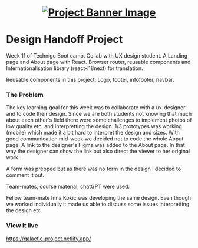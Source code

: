 <h1 align="center">
  <a href="">
    <img src="/src/assets/design-handoff.svg" alt="Project Banner Image">
  </a>
</h1>


# Design Handoff Project

Week 11 of Technigo Boot camp. Collab with UX design student. A Landing page and About page with React. Browser router, reusable components and Internationalisation library (react-i18next) for translation.

Reusable components in this project:
Logo, footer, infofooter, navbar.


### The Problem

The key learning-goal for this week was to collaborate with a ux-designer and to code their design. Since we are both students not knowing that much about each other's field there were some challenges to implement photos of low quality etc. and interpretting the design. 1/3 prototypes was working (mobile) which made it a bit hard to interpret the design and sizes. With good communication mid-week we decided not to code the whole Abput page. A link to the designer's Figma was added to the About page. In that way the designer can show the link but also direct the viewer to her original work.

A form was prepped but as there was no form in the design I decided to comment it out.

Team-mates, course material, chatGPT were used.

Fellow team-mate Inna Kokic was developing the same design. Even though we worked individually it made us able to discuss some issues interpretting the design etc.


### View it live

https://galactic-project.netlify.app/
